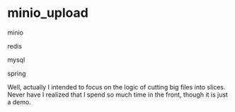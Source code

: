 # minio_upload

minio

redis

mysql

spring

Well, actually I intended to focus on the logic of cutting big files into slices. Never have I realized that I spend so much time in the front, though it is just a demo.
